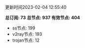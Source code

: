 更新时间2023-02-04 12:55:40

**总订阅: 73**
**总节点: 937**
**有效节点: 404**
- ss节点: 199
- v2ray节点: 193
- trojan节点: 12
